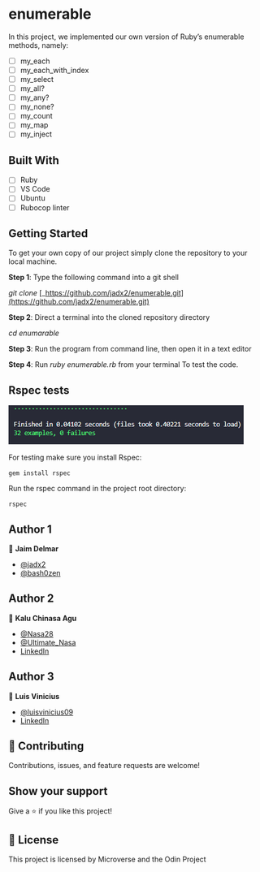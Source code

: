 # enumerable
In this project, we implemented our own version of Ruby’s enumerable methods, namely: 
- [ ] my_each
- [ ] my_each_with_index
- [ ] my_select
- [ ] my_all?
- [ ] my_any?
- [ ] my_none?
- [ ] my_count
- [ ] my_map
- [ ] my_inject

## Built With

- [ ] Ruby
- [ ] VS Code
- [ ] Ubuntu
- [ ] Rubocop linter

## Getting Started

To get your own copy of our project simply clone the repository to your local machine.

**Step 1**: Type the following command into a git shell

_git clone_ [_https://github.com/jadx2/enumerable.git](https://github.com/jadx2/enumerable.git)

**Step 2**: Direct a terminal into the cloned repository directory

_cd enumarable_

**Step 3**: Run the program from command line, then open it in a text editor

**Step 4**:  Run _ruby enumerable.rb_ from your terminal To test the code.

## Rspec tests

![Screenshot of testing](capture.png)

For testing make sure you install Rspec:

```
gem install rspec
```

Run the rspec command in the project root directory:

```
rspec
```

## Author 1

👤 **Jaim Delmar**

- [@jadx2](https://github.com/jadx2)
- [@bash0zen](https://twitter.com/bash0zen)

## Author 2

👤 **Kalu Chinasa Agu**

- [@Nasa28](https://github.com/Nasa28)
- [@Ultimate_Nasa](https://twitter.com/Ultimate_Nasa)
- [LinkedIn](https://www.linkedin.com/in/kalu-chinasa-agu-a15080103/)

## Author 3

👤 **Luis Vinicius**

- [@luisvinicius09](https://github.com/luisvinicius09)
- [LinkedIn](https://www.linkedin.com/in/luis-vinicius)

## 🤝 Contributing

Contributions, issues, and feature requests are welcome!

## Show your support

Give a ⭐️ if you like this project!

## 📝 License

This project is licensed by Microverse and the Odin Project

